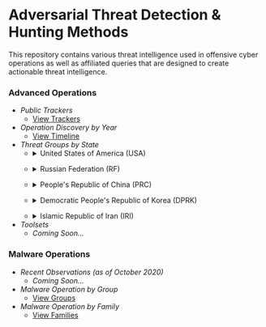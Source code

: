 # Adversarial Threat Detection & Hunting Methods
This repository contains various threat intelligence used in offensive cyber operations as well as affiliated queries that are designed to create actionable threat intelligence.

### Advanced Operations
* *Public Trackers*
  * [View Trackers](/Advanced%20Operations#advanced-operation-public-trackers)
* *Operation Discovery by Year*
  * [View Timeline](/Advanced%20Operations#timeline-of-known-operations-year-revealed)
* *Threat Groups by State*
  * <details>
    <summary>United States of America (USA)</summary>
 
      ![image](https://xorl.files.wordpress.com/2021/04/us-apt-groups-2.2.jpg)</details>
  * <details>
    <summary>Russian Federation (RF)</summary>
 
      ![image](https://xorl.files.wordpress.com/2021/04/russian-apt-groups-3.0-1.jpg)</details>
  * <details>
    <summary>People's Republic of China (PRC)</summary>
 
      ![image](https://xorl.files.wordpress.com/2021/04/chinese-apt-groups.jpg)</details>
  * <details>
    <summary>Democratic People's Republic of Korea (DPRK)</summary>
 
      ![image](https://xorl.files.wordpress.com/2021/04/dprk-apt-groups.jpg)</details>
  * <details>
    <summary>Islamic Republic of Iran (IRI)</summary></details>
* *Toolsets*
  * *Coming Soon...*

### Malware Operations
* *Recent Observations (as of October 2020)*
  * *Coming Soon...*
* *Malware Operation by Group*
  * [View Groups](https://github.ec.va.gov/Caleb-Comer/MDATP/tree/master/Malware%20Operations#threat-groups)
* *Malware Operation by Family*
  * [View Families](https://github.ec.va.gov/Caleb-Comer/MDATP/tree/master/Malware%20Operations#malware-families)
